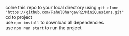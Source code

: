 colne this repo to your local directory using `git clone "https://github.com/RahulBhargavR2/MiniQuesions.git"` </br>
cd to project </br>
use `npm install` to download all dependencies</br>
use `npm run start` to run the project


